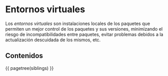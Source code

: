 # Entornos virtuales



Los *entornos virtuales* son instalaciones locales de los paquetes que permiten un mejor control de los paquetes y sus versiones, minimizando el riesgo de incompatibilidades entre paquetes, evitar problemas debidos a la actualización descuidada de los mismos, etc.



## Contenidos 

{{  pagetree(siblings) }}